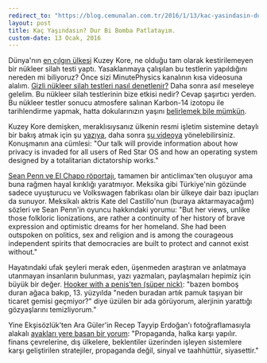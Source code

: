 ```yaml
---
redirect_to: "https://blog.cemunalan.com.tr/2016/1/13/kac-yasindasin-dur-bi-bomba-patlatayim"
layout: post
title: Kaç Yaşındasın? Dur Bi Bomba Patlatayım. 
custom-date: 13 Ocak, 2016
---
```

Dünya'nın [en çılgın ülkesi](https://www.youtube.com/watch?v=lM6rliphNdw) Kuzey Kore, ne olduğu tam olarak kestirilemeyen bir nükleer silah testi yaptı. Yasaklanmaya çalışılan bu testlerin yapıldığını nereden mi biliyoruz? Önce sizi MinutePhysics kanalının kısa videosuna alalım. [Gizli nükleer silah testleri nasıl denetlenir?](https://www.youtube.com/watch?v=daZ7IQFqPyA) Daha sonra asıl meseleye gelelim. Bu nükleer silah testlerinin bize etkisi nedir? Cevap şaşırtıcı yerden. Bu nükleer testler sonucu atmosfere salınan Karbon-14 izotopu ile tarihlendirme yapmak, hatta dokularınızın yaşını [belirlemek bile mümkün](http://www.radiolab.org/story/carbon/).   

Kuzey Kore demişken, meraklısıysanız ülkenin resmi işletim sistemine detaylı bir bakış atmak için şu [yazıya](http://hackaday.com/2015/12/30/32c3-inside-glorious-leaders-operating-system/), daha sonra [şu videoya](https://media.ccc.de/v/32c3-7174-lifting_the_fog_on_red_star_os#video) yönelebilirsiniz. Konuşmanın ana cümlesi: "Our talk will provide information about how privacy is invaded for all users of Red Star OS and how an operating system designed by a totalitarian dictatorship works."  

[Sean Penn ve El Chapo röportajı](http://www.rollingstone.com/culture/features/el-chapo-speaks-20160109), tamamen bir anticlimax'ten oluşuyor ama buna rağmen hayal kırıklığı yaratmıyor. Meksika gibi Türkiye'nin gözünde sadece uyuşturucu ve Volkswagen fabrikası olan bir ülkeye dair bazı ipuçları da sunuyor. Meksikalı aktris Kate del Castillo'nun (buraya aktarmayacağım) sözleri ve Sean Penn'in oyuncu hakkındaki yorumu: "But her views, unlike those folkloric lionizations, are rather a continuity of her history of brave expression and optimistic dreams for her homeland. She had been outspoken on politics, sex and religion and is among the courageous independent spirits that democracies are built to protect and cannot exist without."  

Hayatındaki ufak şeyleri merak eden, üşenmeden araştıran ve anlatmaya utanmayan insanların bulunması, yazı yazmaları, paylaşmaları hepimiz için büyük bir değer. [Hooker with a penis'ten (süper nick)](https://eksisozluk.com/entry/52854379): "bazen bomboş duran ağaca bakıp, 13\. yüzyılda "neden buradan artık pamuk taşıyan bir ticaret gemisi geçmiyor?" diye üzülen bir ada görüyorum, alerjinin yarattığı gözyaşlarını temizliyorum."  

Yine Ekşisözlük'ten Ara Güler'in Recep Tayyip Erdoğan'ı fotoğraflamasıyla alakalı [ayakları yere basan bir yorum](https://eksisozluk.com/entry/57199127): "Propaganda, halka karşı yapılır. finans çevrelerine, dış ülkelere, beklentiler üzerinden işleyen sistemlere karşı geliştirilen stratejiler, propaganda değil, sinyal ve taahhüttür, siyasettir."
